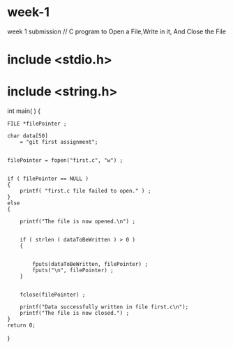 # week-1
week 1 submission
// C program to Open a File,Write in it, And Close the File

# include <stdio.h>
# include <string.h>

int main( )
{


	FILE *filePointer ;
	
	char data[50]
		= "git first assignment";


	filePointer = fopen("first.c", "w") ;
	

	if ( filePointer == NULL )
	{
		printf( "first.c file failed to open." ) ;
	}
	else
	{
		
		printf("The file is now opened.\n") ;
		

		if ( strlen ( dataToBeWritten ) > 0 )
		{
			

			fputs(dataToBeWritten, filePointer) ;
			fputs("\n", filePointer) ;
		}
		

		fclose(filePointer) ;
		
		printf("Data successfully written in file first.c\n");
		printf("The file is now closed.") ;
	}
	return 0;		
}
